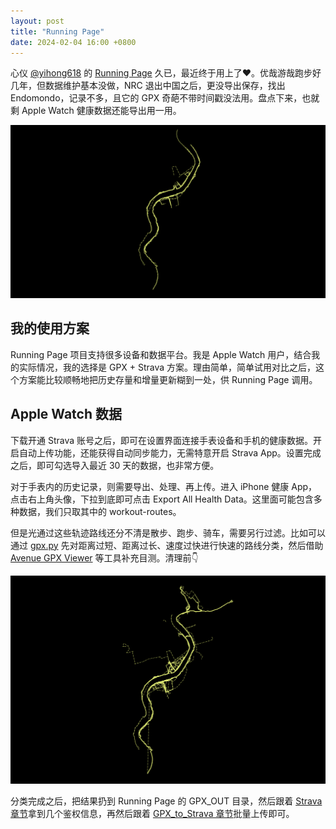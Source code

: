 ```yaml
---
layout: post
title: "Running Page"
date: 2024-02-04 16:00 +0800
---
```


心仪 [@yihong618](https://twitter.com/yihong0618) 的 [Running Page](https://github.com/yihong0618/running_page) 久已，最近终于用上了❤️。优哉游哉跑步好几年，但数据维护基本没做，NRC 退出中国之后，更没导出保存，找出 Endomondo，记录不多，且它的 GPX 奇葩不带时间戳没法用。盘点下来，也就剩 Apple Watch 健康数据还能导出用一用。

![running page](/files/2024/running_page.png)

## 我的使用方案

Running Page 项目支持很多设备和数据平台。我是 Apple Watch 用户，结合我的实际情况，我的选择是 GPX + Strava 方案。理由简单，简单试用对比之后，这个方案能比较顺畅地把历史存量和增量更新糊到一处，供 Running Page 调用。

## Apple Watch 数据

下载开通 Strava 账号之后，即可在设置界面连接手表设备和手机的健康数据。开启自动上传功能，还能获得自动同步能力，无需特意开启 Strava App。设置完成之后，即可勾选导入最近 30 天的数据，也非常方便。

对于手表内的历史记录，则需要导出、处理、再上传。进入 iPhone 健康 App，点击右上角头像，下拉到底即可点击 Export All Health Data。这里面可能包含多种数据，我们只取其中的 workout-routes。

但是光通过这些轨迹路线还分不清是散步、跑步、骑车，需要另行过滤。比如可以通过 [gpx.py](https://github.com/tkrajina/gpxpy) 先对距离过短、距离过长、速度过快进行快速的路线分类，然后借助 [Avenue GPX Viewer](https://github.com/vincentneo/Avenue-GPX-Viewer) 等工具补充目测。清理前👇

![moving page](/files/2024/moving_page.png)

分类完成之后，把结果扔到 Running Page 的 GPX_OUT 目录，然后跟着 [Strava 章节](https://github.com/yihong0618/running_page?tab=readme-ov-file#strava)拿到几个鉴权信息，再然后跟着 [GPX_to_Strava 章节](https://github.com/yihong0618/running_page?tab=readme-ov-file#gpx_to_strava)批量上传即可。
